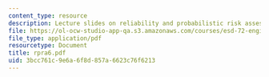 ```yaml
---
content_type: resource
description: Lecture slides on reliability and probabilistic risk assessment.
file: https://ol-ocw-studio-app-qa.s3.amazonaws.com/courses/esd-72-engineering-risk-benefit-analysis-spring-2007/3bcc761c9e6a6f8d857a6623c76f6213_rpra6.pdf
file_type: application/pdf
resourcetype: Document
title: rpra6.pdf
uid: 3bcc761c-9e6a-6f8d-857a-6623c76f6213
---
```

